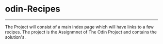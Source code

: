 # odin-Recipes
------------------------------------------------------------------------------------------------------------------------------------------------------------------------------------
The Project will consist of a main index page which will have links to a few recipes. The project is the Assignmnet of The Odin Project and contains the solution's.

